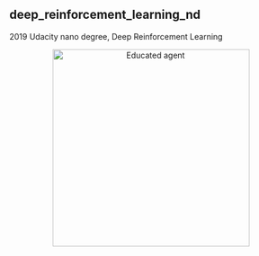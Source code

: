 ## deep_reinforcement_learning_nd
2019 Udacity nano degree, Deep Reinforcement Learning


<p align="center">
  <img src="yhttps://github.com/eduardodisanti/deep_reinforcement_learning_nd/blob/master/p1_banana/banana_collector.gif" width="350" alt="Educated agent">
</p>
